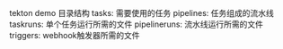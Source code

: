 tekton demo
目录结构
tasks: 需要使用的任务
pipelines: 任务组成的流水线
taskruns: 单个任务运行所需的文件
pipelineruns: 流水线运行所需的文件
triggers: webhook触发器所需的文件

